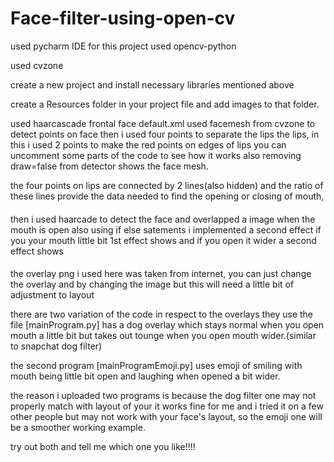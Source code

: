 # Face-filter-using-open-cv
used pycharm IDE for this project
used opencv-python

used cvzone


create a new project and install necessary libraries mentioned above

create a Resources folder in your project file and add images to that folder.

used haarcascade frontal face default.xml
used facemesh from cvzone to detect points on face
then i used four points to separate the lips the lips,
in this i used 2 points to make the red points on edges of lips
you can uncomment some parts of the code to see how it works
also removing draw=false from detector shows the face mesh.

the four points on lips are connected by 2 lines(also hidden) and the ratio of these lines provide the data needed to find the opening or closing of mouth,

####
then i used haarcade to detect the face and overlapped a image when the mouth is open 
also using if else satements i implemented a second effect if you your mouth little bit 1st effect shows
and if you open it wider a second effect shows
####

the overlay png i used here was taken from internet, you can just change the overlay and by changing the image but this will need a little bit of adjustment to layout

there are two variation of the code in respect to the overlays they use the file [mainProgram.py] has a dog overlay which stays normal when you open mouth a little bit but
takes out tounge when you open mouth wider.(similar to snapchat dog filter)

the second program [mainProgramEmoji.py] uses emoji of smiling with mouth being little bit open and laughing when opened a bit wider.

the reason i uploaded two programs is because the dog filter one may not properly match with layout of your it works fine for me and i tried it on a few other people
but may not work with your face's layout, so the emoji one will be a smoother working example.

try out both and tell me which one you like!!!!
